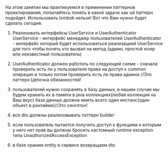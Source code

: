 На этом занятии мы практикуемся в применении паттернов проектирования, попытайтесь понять в какой задаче как ой паттерн подойдет.
Использовать lombok нельзя!
Вот что Вам нужно будет сделать сегодня:
1) Реализовать интерфейсы UserService и UserAuthenticator
UserService - интерфейс менеджер пользователей
UserAuthenticator - интерфейс который будет использоваться реализацией UserService для того чтобы понять кто вызвал на метод 
(админ, простой юзер или неизвестный пользователь)

2) UserAuthenticator должен работать по следующей схеме - сначала проверить есть ли у пользователя права на доступ к common операция и только потом проверить есть ли права админа
//Это паттерн Цепочка обязанностей!
3) пользователей нужно сохранять в базу данных, в нашем случае мы будем хранить их в памяти в java коллекциях(любая коллекция на Ваш вкус)
база данных должна иметь всего один инстанс(один объект в рантайме)//Это синглтон!

4) все dto должны реализовывать паттерн builder

5) если пользователь пытается получить доступ к функциям к которым у него нет прав вы должны бросить кастомный runtime exception типа UnauthorizedAccessException

6) в базе храним entity в сервисе возвращаем dto 